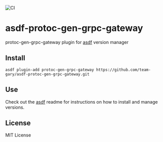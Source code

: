 ![CI](https://github.com/team-gary/asdf-protoc-gen-grpc-gateway/workflows/CI/badge.svg)

# asdf-protoc-gen-grpc-gateway
protoc-gen-grpc-gateway plugin for [asdf](https://github.com/asdf-vm/asdf) version manager

## Install

```
asdf plugin-add protoc-gen-grpc-gateway https://github.com/team-gary/asdf-protoc-gen-grpc-gateway.git
```

## Use

Check out the [asdf](https://github.com/asdf-vm/asdf) readme for instructions on how to install and manage versions.

## License
MIT License
